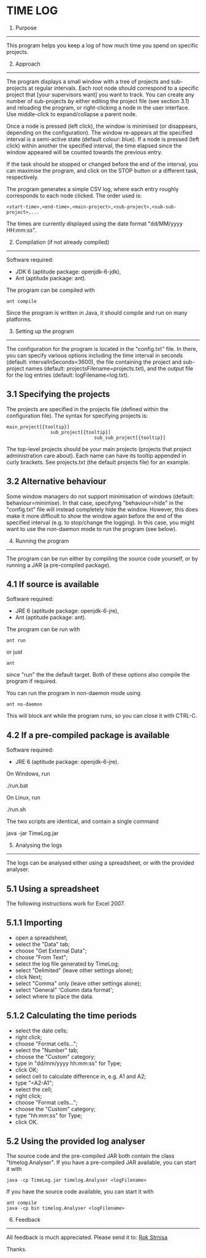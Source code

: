 TIME LOG
========

1. Purpose
----------
This program helps you keep a log of how much time you spend on specific
projects.

2. Approach
-----------

The program displays a small window with a tree of projects and sub-projects at
regular intervals. Each root node should correspond to a specific project that
[your supervisors want] you want to track. You can create any number of
sub-projects by either editing the project file (see section 3.1) and reloading
the program, or right-clicking a node in the user interface. Use middle-click to
expand/collapse a parent node.

Once a node is pressed (left click), the window is minimised (or disappears,
depending on the configuration). The window re-appears at the specified interval
is a semi-active state (default colour: blue). If a node is pressed (left click)
within another the specified interval, the time elapsed since the window
appeared will be counted towards the previous entry.

If the task should be stopped or changed before the end of the interval, you can
maximise the program, and click on the STOP button or a different task,
respectively.

The program generates a simple CSV log, where each entry roughly corresponds to
each node clicked. The order used is:

    <start-time>,<end-time>,<main-project>,<sub-project>,<sub-sub-project>,...

The times are currently displayed using the date format "dd/MM/yyyy HH:mm:ss".

2. Compilation (if not already compiled)
----------------------------------------
Software required:

- JDK 6 (aptitude package: openjdk-6-jdk),
- Ant (aptitude package: ant).

The program can be compiled with

    ant compile

Since the program is written in Java, it should compile and run on many
platforms.

3. Setting up the program
-------------------------
The configuration for the program is located in the "config.txt" file. In there,
you can specify various options including the time interval in seconds (default:
intervalInSeconds=3600), the file containing the project and sub-project names
(default: projectsFilename=projects.txt), and the output file for the log
entries (default: logFilename=log.txt).

3.1 Specifying the projects
---------------------------
The projects are specified in the projects file (defined within the
configuration file). The syntax for specifying projects is:

    main_project[{tooltip}]
    				sub_project[{tooltip}]
    								sub_sub_project[{tooltip}]

The top-level projects should be your main projects (projects that project
administration care about). Each name can have its tooltip appended in curly
brackets. See projects.txt (the default projects file) for an example.

3.2 Alternative behaviour
-------------------------
Some window managers do not support minimisation of windows (default:
behaviour=minimise). In that case, specifying "behaviour=hide" in the
"config.txt" file will instead completely hide the window. However, this does
make it more difficult to show the window again before the end of the specified
interval (e.g. to stop/change the logging). In this case, you might want to use
the non-daemon mode to run the program (see below).

4. Running the program
----------------------
The program can be run either by compiling the source code yourself, or by
running a JAR (a pre-compiled package).

4.1 If source is available
--------------------------
Software required:

- JRE 6 (aptitude package: openjdk-6-jre),
- Ant (aptitude package: ant).

The program can be run with

    ant run

or just

    ant

since "run" the the default target. Both of these options also compile the
program if required.

You can run the program in non-daemon mode using

    ant no-daemon

This will block ant while the program runs, so you can close it with CTRL-C.

4.2 If a pre-compiled package is available
------------------------------------------
Software required:

- JRE 6 (aptitude package: openjdk-6-jre).

On Windows, run

  ./run.bat

On Linux, run

  ./run.sh

The two scripts are identical, and contain a single command

  java -jar TimeLog.jar

5. Analysing the logs
---------------------
The logs can be analysed either using a spreadsheet, or with the provided
analyser.

5.1 Using a spreadsheet
----------------------
The following instructions work for Excel 2007.

5.1.1 Importing
---------------
- open a spreadsheet;
- select the "Data" tab;
- choose "Get External Data";
- choose "From Text";
- select the log file generated by TimeLog;
- select "Delimited" (leave other settings alone);
- click Next;
- select "Comma" only (leave other settings alone);
- select "General" 'Column data format';
- select where to place the data.

5.1.2 Calculating the time periods
----------------------------------
- select the date cells;
- right click;
- choose "Format cells...";
- select the "Number" tab;
- choose the "Custom" category;
- type in "dd/mm/yyyy hh:mm:ss" for Type;
- click OK;
- select cell to calculate difference in, e.g. A1 and A2;
- type "=A2-A1";
- select the cell;
- right click;
- choose "Format cells...";
- choose the "Custom" category;
- type "hh:mm:ss" for Type;
- click OK.

5.2 Using the provided log analyser
-----------------------------------
The source code and the pre-compiled JAR both contain the class
"timelog.Analyser". If you have a pre-compiled JAR available, you can start it
with

    java -cp TimeLog.jar timelog.Analyser <logFilename>

If you have the source code available, you can start it with

    ant compile
    java -cp bin timelog.Analyser <logFilename>

6. Feedback
-----------
All feedback is much appreciated. Please send it to:
[Rok Strnisa](mailto:rok.strnisa@citrix.com "rok.strnisa@citrix.com")

Thanks.
